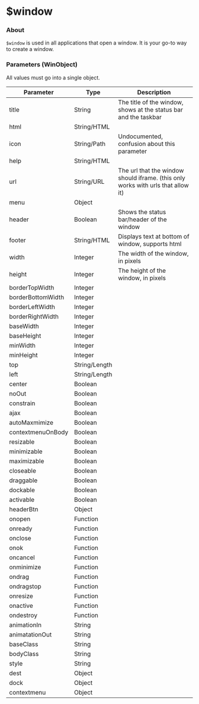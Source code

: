 # $window

### About

`$window` is used in all applications that open a window. It is your go-to way to create a window.

### Parameters (WinObject)

All values must go into a single object.

| Parameter         | Type          | Description                                                                      |
|-------------------|---------------|----------------------------------------------------------------------------------|
| title             | String        | The title of the window, shows at the status bar and the taskbar                 |
| html              | String/HTML   |                                                                                  |
| icon              | String/Path   | Undocumented, confusion about this parameter                                     |
| help              | String/HTML   |                                                                                  |
| url               | String/URL    | The url that the window should iframe. (this only works with urls that allow it) |
| menu              | Object        |                                                                                  |
| header            | Boolean       | Shows the status bar/header of the window                                        |
| footer            | String/HTML   | Displays text at bottom of window, supports html                                 |
| width             | Integer       | The width of the window, in pixels                                               |
| height            | Integer       | The height of the window, in pixels                                              |
| borderTopWidth    | Integer       |                                                                                  |
| borderBottomWidth | Integer       |                                                                                  |
| borderLeftWidth   | Integer       |                                                                                  |
| borderRightWidth  | Integer       |                                                                                  |
| baseWidth         | Integer       |                                                                                  |
| baseHeight        | Integer       |                                                                                  |
| minWidth          | Integer       |                                                                                  |
| minHeight         | Integer       |                                                                                  |
| top               | String/Length |                                                                                  |
| left              | String/Length |                                                                                  |
| center            | Boolean       |                                                                                  |
| noOut             | Boolean       |                                                                                  |
| constrain         | Boolean       |                                                                                  |
| ajax              | Boolean       |                                                                                  |
| autoMaxmimize     | Boolean       |                                                                                  |
| contextmenuOnBody | Boolean       |                                                                                  |
| resizable         | Boolean       |                                                                                  |
| minimizable       | Boolean       |                                                                                  |
| maximizable       | Boolean       |                                                                                  |
| closeable         | Boolean       |                                                                                  |
| draggable         | Boolean       |                                                                                  |
| dockable          | Boolean       |                                                                                  |
| activable         | Boolean       |                                                                                  |
| headerBtn         | Object        |                                                                                  |
| onopen            | Function      |                                                                                  |
| onready           | Function      |                                                                                  |
| onclose           | Function      |                                                                                  |
| onok              | Function      |                                                                                  |
| oncancel          | Function      |                                                                                  |
| onminimize        | Function      |                                                                                  |
| ondrag            | Function      |                                                                                  |
| ondragstop        | Function      |                                                                                  |
| onresize          | Function      |                                                                                  |
| onactive          | Function      |                                                                                  |
| ondestroy         | Function      |                                                                                  |
| animationIn       | String        |                                                                                  |
| animatationOut    | String        |                                                                                  |
| baseClass         | String        |                                                                                  |
| bodyClass         | String        |                                                                                  |
| style             | String        |                                                                                  |
| dest              | Object        |                                                                                  |
| dock              | Object        |                                                                                  |
| contextmenu       | Object        |                                                                                  |


